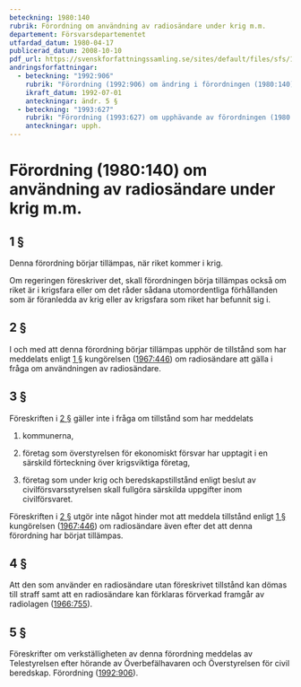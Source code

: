 ```yaml
---
beteckning: 1980:140
rubrik: Förordning om användning av radiosändare under krig m.m.
departement: Försvarsdepartementet
utfardad_datum: 1980-04-17
publicerad_datum: 2008-10-10
pdf_url: https://svenskforfattningssamling.se/sites/default/files/sfs/1980-04/SFS1980-140.pdf
andringsforfattningar:
  - beteckning: "1992:906"
    rubrik: "Förordning (1992:906) om ändring i förordningen (1980:140) om användning av radiosändare under krig m.m."
    ikraft_datum: 1992-07-01
    anteckningar: ändr. 5 §
  - beteckning: "1993:627"
    rubrik: "Förordning (1993:627) om upphävande av förordningen (1980:140) om användning av radiosändare under krig m.m."
    anteckningar: upph.
---
```


# Förordning (1980:140) om användning av radiosändare under krig m.m.

## 1 §

Denna förordning börjar tillämpas, när riket kommer i krig.

Om regeringen föreskriver det, skall förordningen börja tillämpas också om riket är i krigsfara eller om det råder sådana utomordentliga förhållanden som är föranledda av krig eller av krigsfara som riket har befunnit sig i.

## 2 §

I och med att denna förordning börjar tillämpas upphör de tillstånd som har meddelats enligt [1 §](#1) kungörelsen ([1967:446](https://selex.se/eli/sfs/1967/446)) om radiosändare att gälla i fråga om användningen av radiosändare.

## 3 §

Föreskriften i [2 §](#2) gäller inte i fråga om tillstånd som har meddelats

1. kommunerna,

2. företag som överstyrelsen för ekonomiskt försvar har upptagit i en särskild förteckning över krigsviktiga företag,

3. företag som under krig och beredskapstillstånd enligt beslut av civilförsvarsstyrelsen skall fullgöra särskilda uppgifter inom civilförsvaret.

Föreskriften i [2 §](#2) utgör inte något hinder mot att meddela tillstånd enligt [1 §](#1) kungörelsen ([1967:446](https://selex.se/eli/sfs/1967/446)) om radiosändare även efter det att denna förordning har börjat tillämpas.

## 4 §

Att den som använder en radiosändare utan föreskrivet tillstånd kan dömas till straff samt att en radiosändare kan förklaras förverkad framgår av radiolagen ([1966:755](https://selex.se/eli/sfs/1966/755)).

## 5 §

Föreskrifter om verkställigheten av denna förordning meddelas av Telestyrelsen efter hörande av Överbefälhavaren och Överstyrelsen för civil beredskap. Förordning ([1992:906](https://selex.se/eli/sfs/1992/906)).